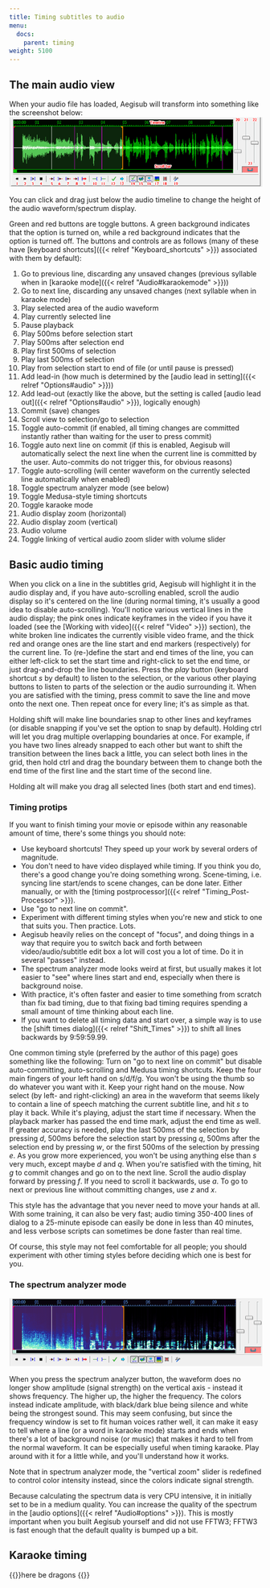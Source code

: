```yaml
---
title: Timing subtitles to audio
menu:
  docs:
    parent: timing
weight: 5100
---
```


## The main audio view ##

When your audio file has loaded, Aegisub will transform into something like
the screenshot below:
![audio_display](/img/3.2/audio_display.png)

You can click and drag just below the audio timeline to change the height of
the audio waveform/spectrum display.

Green and red buttons are toggle buttons. A green background indicates that
the option is turned on, while a red background indicates that the option is
turned off. The buttons and controls are as follows (many of these have
[keyboard shortcuts]({{< relref "Keyboard_shortcuts" >}}) associated with them by default):

1. Go to previous line, discarding any unsaved changes (previous syllable
  when in [karaoke mode]({{< relref "Audio#karaokemode" >}}))
1. Go to next line, discarding any unsaved changes (next syllable when in
  karaoke mode)
1. Play selected area of the audio waveform
1. Play currently selected line
1. Pause playback
1. Play 500ms before selection start
1. Play 500ms after selection end
1. Play first 500ms of selection
1. Play last 500ms of selection
1. Play from selection start to end of file (or until pause is pressed)
1. Add lead-in (how much is determined by the [audio lead in setting]({{< relref "Options#audio" >}}))
1. Add lead-out (exactly like the above, but the setting is called [audio lead out]({{< relref "Options#audio" >}}), logically enough)
1. Commit (save) changes
1. Scroll view to selection/go to selection
1. Toggle auto-commit (if enabled, all timing changes are committed
  instantly rather than waiting for the user to press commit)
1. Toggle auto next line on commit (if this is enabled, Aegisub will
  automatically select the next line when the current line is committed by
  the user. Auto-commits do not trigger this, for obvious reasons)
1. Toggle auto-scrolling (will center waveform on the currently selected
  line automatically when enabled)
1. Toggle spectrum analyzer mode (see below)
1. Toggle Medusa-style timing shortcuts
1. Toggle karaoke mode
1. Audio display zoom (horizontal)
1. Audio display zoom (vertical)
1. Audio volume
1. Toggle linking of vertical audio zoom slider with volume slider

## Basic audio timing ##
When you click on a line in the subtitles grid, Aegisub will highlight it in
the audio display and, if you have auto-scrolling enabled, scroll the audio
display so it's centered on the line (during normal timing, it's usually a good
idea to disable auto-scrolling). You'll notice various vertical lines in the
audio display; the pink ones indicate keyframes in the video if you have it
loaded (see the [Working with video]({{< relref "Video" >}}) section), the white broken line
indicates the currently visible video frame, and the thick red and orange ones
are the line start and end markers (respectively) for the current line. To
(re-)define the start and end times of the line, you can either left-click to
set the start time and right-click to set the end time, or just drag-and-drop
the line boundaries.  Press the _play_ button (keyboard shortcut _s_ by
default) to listen to the selection, or the various other playing buttons to
listen to parts of the selection or the audio surrounding it. When you are
satisfied with the timing, press commit to save the line and move onto the next
one. Then repeat once for every line; it's as simple as that.

Holding shift will make line boundaries snap to other lines and keyframes (or disable snapping if you've set the option to snap by default).
Holding ctrl will let you drag multiple overlapping boundaries at once.
For example, if you have two lines already snapped to each other but want to shift the transition between the lines back a little, you can select both lines in the grid, then hold ctrl and drag the boundary between them to change both the end time of the first line and the start time of the second line.

Holding alt will make you drag all selected lines (both start and end times).

### Timing protips ###
If you want to finish timing your movie or episode within any reasonable
amount of time, there's some things you should note:

* Use keyboard shortcuts! They speed up your work by several orders of
  magnitude.
* You don't need to have video displayed while timing. If you think you do,
  there's a good change you're doing something wrong. Scene-timing, i.e.
  syncing line start/ends to scene changes, can be done later. Either
  manually, or with the [timing postprocessor]({{< relref "Timing_Post-Processor" >}}).
* Use "go to next line on commit".
* Experiment with different timing styles when you're new and stick to one
  that suits you. Then practice. Lots.
* Aegisub heavily relies on the concept of "focus", and doing things in a
  way that require you to switch back and forth between video/audio/subtitle
  edit box a lot will cost you a lot of time. Do it in several "passes"
  instead.
* The spectrum analyzer mode looks weird at first, but usually makes it lot
  easier to "see" where lines start and end, especially when there is
  background noise.
* With practice, it's often faster and easier to time something from scratch
  than fix bad timing, due to that fixing bad timing requires spending a small
  amount of time thinking about each line.
* If you want to delete all timing data and start over, a simple way is to use
  the [shift times dialog]({{< relref "Shift_Times" >}}) to shift all lines backwards by
  9:59:59.99.

One common timing style (preferred by the author of this page) goes something
like the following: Turn on "go to next line on commit" but disable
auto-committing, auto-scrolling and Medusa timing shortcuts. Keep the four main
fingers of your left hand on s/d/f/g. You won't be using the thumb so do
whatever you want with it. Keep your right hand on the mouse. Now select (by
left- and right-clicking) an area in the waveform that seems likely to contain
a line of speech matching the current subtitle line, and hit _s_ to play it
back.  While it's playing, adjust the start time if necessary. When the
playback marker has passed the end time mark, adjust the end time as well. If
greater accuracy is needed, play the last 500ms of the selection by pressing
_d_, 500ms before the selection start by pressing _q_, 500ms after the
selection end by pressing _w_, or the first 500ms of the selection by pressing
_e_. As you grow more experienced, you won't be using anything else than _s_
very much, except maybe _d_ and _q_. When you're satisfied with the timing, hit
_g_ to commit changes and go on to the next line. Scroll the audio display
forward by pressing _f_. If you need to scroll it backwards, use _a_. To go to
next or previous line without committing changes, use _z_ and _x_.

This style has the advantage that you never need to move your hands at all.
With some training, it can also be very fast; audio timing 350-400 lines of
dialog to a 25-minute episode can easily be done in less than 40 minutes,
and less verbose scripts can sometimes be done faster than real time.

Of course, this style may not feel comfortable for all people; you should
experiment with other timing styles before deciding which one is best for
you.

### The spectrum analyzer mode ###
![spectrum](/img/3.2/spectrum.png)

When you press the spectrum analyzer button, the waveform does no longer
show amplitude (signal strength) on the vertical axis - instead it shows
frequency. The higher up, the higher the frequency. The colors instead
indicate amplitude, with black/dark blue being silence and white being the
strongest sound. This may seem confusing, but since the frequency window is
set to fit human voices rather well, it can make it easy to tell where a
line (or a word in karaoke mode) starts and ends when there's a lot of
background noise (or music) that makes it hard to tell from the normal
waveform. It can be especially useful when timing karaoke. Play around with
it for a little while, and you'll understand how it works.

Note that in spectrum analyzer mode, the "vertical zoom" slider is redefined
to control color intensity instead, since the colors indicate signal
strength.

Because calculating the spectrum data is very CPU intensive, it in initially
set to be in a medium quality. You can increase the quality of the spectrum
in the [audio options]({{< relref "Audio#options" >}}). This is mostly important when you built
Aegisub yourself and did not use FFTW3; FFTW3 is fast enough that the default
quality is bumped up a bit.

## Karaoke timing ##
{{<todo>}}here be dragons {{</todo>}}
